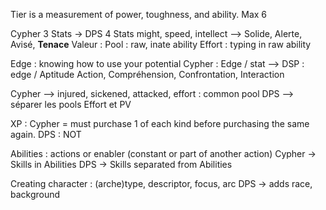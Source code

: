 Tier is a measurement of power, toughness, and ability. Max 6

Cypher 3 Stats -> DPS 4 Stats
might, speed, intellect --> Solide, Alerte, Avisé, **Tenace**
Valeur : Pool : raw, inate ability
Effort : typing in raw ability

Edge : knowing how to use your potential
Cypher : Edge / stat --> DSP : edge / Aptitude
Action, Compréhension, Confrontation, Interaction

Cypher --> injured, sickened, attacked, effort : common pool
DPS --> séparer les pools Effort et PV

XP : Cypher = must purchase 1 of each kind before purchasing the same again. 
DPS : NOT

Abilities : actions or enabler (constant or part of another action)
Cypher -> Skills in Abilities
DPS -> Skills separated from Abilities

Creating character : (arche)type, descriptor, focus, arc
DPS -> adds race, background


